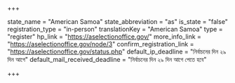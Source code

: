 +++

state_name = "American Samoa"
state_abbreviation = "as"
is_state = "false"
registration_type = "in-person"
translationKey = "American Samoa"
type = "register"
hp_link = "https://aselectionoffice.gov/"
more_info_link = "https://aselectionoffice.gov/node/3"
confirm_registration_link = "https://aselectionoffice.gov/status.php"
default_ip_deadline = "নির্বাচনের দিন ২৯ দিন আগে"
default_mail_received_deadline = "নির্বাচনের দিন ২৯ দিন আগে পেতে হবে"

+++